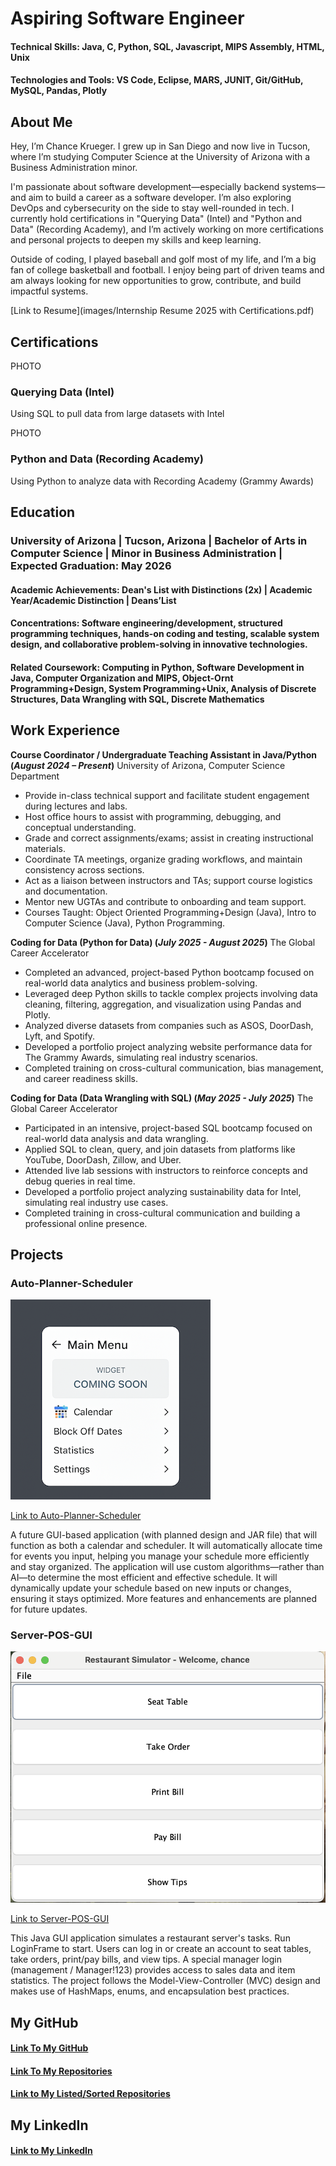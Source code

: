 # Aspiring Software Engineer

#### Technical Skills: Java, C, Python, SQL, Javascript, MIPS Assembly, HTML, Unix

#### Technologies and Tools: VS Code, Eclipse, MARS, JUNIT, Git/GitHub, MySQL, Pandas, Plotly

## About Me

Hey, I’m Chance Krueger. I grew up in San Diego and now live in Tucson, where I’m studying Computer Science at the University of Arizona with a Business Administration minor.

I'm passionate about software development—especially backend systems—and aim to build a career as a software developer. I’m also exploring DevOps and cybersecurity on the side to stay well-rounded in tech. I currently hold certifications in "Querying Data" (Intel) and "Python and Data" (Recording Academy), and I’m actively working on more certifications and personal projects to deepen my skills and keep learning.

Outside of coding, I played baseball and golf most of my life, and I’m a big fan of college basketball and football. I enjoy being part of driven teams and am always looking for new opportunities to grow, contribute, and build impactful systems. 

[Link to Resume](images/Internship Resume 2025 with Certifications.pdf)


## Certifications

PHOTO

### Querying Data (Intel)

Using SQL to pull data from large datasets with Intel

PHOTO

### Python and Data (Recording Academy)

Using Python to analyze data with Recording Academy (Grammy Awards)

## Education 

### University of Arizona | Tucson, Arizona | Bachelor of Arts in Computer Science | Minor in Business Administration | Expected Graduation: May 2026

#### Academic Achievements: Dean's List with Distinctions (2x) | Academic Year/Academic Distinction | Deans’List

#### Concentrations:  Software engineering/development, structured programming techniques, hands-on coding and testing, scalable system design, and collaborative problem-solving in innovative technologies.

#### Related Coursework: Computing in Python, Software Development in Java, Computer Organization and MIPS, Object-Ornt Programming+Design, System Programming+Unix, Analysis of Discrete Structures, Data Wrangling with SQL, Discrete Mathematics

## Work Experience 

**Course Coordinator / Undergraduate Teaching Assistant in Java/Python (_August 2024 – Present_)**
University of Arizona, Computer Science Department
- Provide in-class technical support and facilitate student engagement during lectures and labs.
- Host office hours to assist with programming, debugging, and conceptual understanding.
- Grade and correct assignments/exams; assist in creating instructional materials.
- Coordinate TA meetings, organize grading workflows, and maintain consistency across sections.
- Act as a liaison between instructors and TAs; support course logistics and documentation.
- Mentor new UGTAs and contribute to onboarding and team support.
- Courses Taught: Object Oriented Programming+Design (Java), Intro to Computer Science (Java), Python Programming.

**Coding for Data (Python for Data) (_July 2025 - August 2025_)**
The Global Career Accelerator
- Completed an advanced, project-based Python bootcamp focused on real-world data analytics and business problem-solving.
- Leveraged deep Python skills to tackle complex projects involving data cleaning, filtering, aggregation, and visualization using Pandas and Plotly.
- Analyzed diverse datasets from companies such as ASOS, DoorDash, Lyft, and Spotify.
- Developed a portfolio project analyzing website performance data for The Grammy Awards, simulating real industry scenarios.
- Completed training on cross-cultural communication, bias management, and career readiness skills.

**Coding for Data (Data Wrangling with SQL) (_May 2025 - July 2025_)**
The Global Career Accelerator
- Participated in an intensive, project-based SQL bootcamp focused on real-world data analysis and data wrangling.
- Applied SQL to clean, query, and join datasets from platforms like YouTube, DoorDash, Zillow, and Uber.
- Attended live lab sessions with instructors to reinforce concepts and debug queries in real time.
- Developed a portfolio project analyzing sustainability data for Intel, simulating real industry use cases.
- Completed training in cross-cultural communication and building a professional online presence.



## Projects
### Auto-Planner-Scheduler

![Image of Main Menu Screen of Auto-Planner-Scheduler](images/MainMenuImage.png)

[Link to Auto-Planner-Scheduler](https://github.com/Chance-Krueger/Auto-Planner-Scheduler)

A future GUI-based application (with planned design and JAR file) that will function as both a calendar and scheduler. It will automatically allocate time for events you input, helping you manage your schedule more efficiently and stay organized. The application will use custom algorithms—rather than AI—to determine the most efficient and effective schedule. It will dynamically update your schedule based on new inputs or changes, ensuring it stays optimized. More features and enhancements are planned for future updates.

### Server-POS-GUI

![Image of Server Side POS](images/RestaurantSimulatorImage.png)

[Link to Server-POS-GUI](https://github.com/Chance-Krueger/Server-POS-GUI)

This Java GUI application simulates a restaurant server's tasks. Run LoginFrame to start. Users can log in or create an account to seat tables, take orders, print/pay bills, and view tips. A special manager login (management / Manager!123) provides access to sales data and item statistics. The project follows the Model-View-Controller (MVC) design and makes use of HashMaps, enums, and encapsulation best practices.


## My GitHub

#### [Link To My GitHub](https://github.com/Chance-Krueger)

#### [Link To My Repositories](https://github.com/Chance-Krueger?tab=repositories)

#### [Link to My Listed/Sorted Repositories](https://github.com/Chance-Krueger?tab=stars)

## My LinkedIn

#### [Link to My LinkedIn](https://www.linkedin.com/in/chance-krueger)



